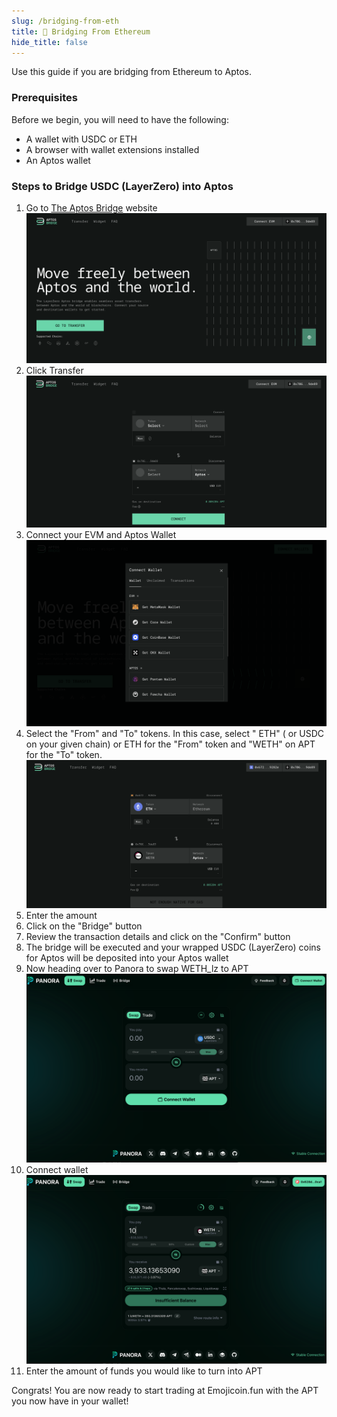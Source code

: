 ```yaml
---
slug: /bridging-from-eth
title: 🔷 Bridging From Ethereum
hide_title: false
---
```


<!--- cspell:word Panora -->

Use this guide if you are bridging from Ethereum to Aptos.

### Prerequisites

Before we begin, you will need to have the following:

- A wallet with USDC or ETH
- A browser with wallet extensions installed
- An Aptos wallet

### Steps to Bridge USDC (LayerZero) into Aptos

1. Go to [The Aptos Bridge] website
   ![eth1](./images/eth1.png "eth1")
1. Click Transfer
   ![eth2](./images/eth2.png "eth2")
1. Connect your EVM and Aptos Wallet
   ![eth3](./images/eth3.png "eth3")
1. Select the "From" and "To" tokens. In this case,  select " ETH" ( or USDC
   on your given chain) or ETH for the "From" token and "WETH" on APT for the
   "To" token.
   ![eth4](./images/eth4.png "eth4")
1. Enter the amount
1. Click on the "Bridge" button
1. Review the transaction details and click on the "Confirm" button
1. The bridge will be executed and your wrapped USDC (LayerZero) coins for
   Aptos will be deposited into your Aptos wallet
1. Now heading over to Panora to swap WETH_lz to APT
   ![eth5](./images/eth5.png "eth5")
1. Connect wallet
   ![eth6](./images/eth6.png "eth6")
1. Enter the amount of funds you would like to turn into APT

Congrats! You are now ready to start trading at Emojicoin.fun with the APT you
now have in your wallet!

[the aptos bridge]: https://theaptosbridge.com/

